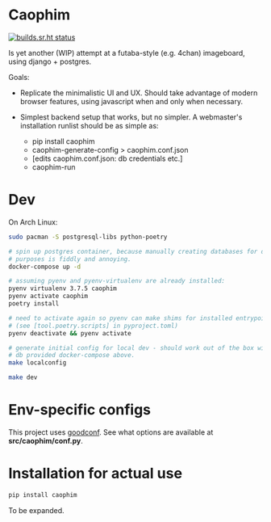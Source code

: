 # Caophim

[![builds.sr.ht status](https://builds.sr.ht/~nhanb/caophim/.build.yml.svg)](https://builds.sr.ht/~nhanb/caophim/.build.yml?)

Is yet another (WIP) attempt at a futaba-style (e.g. 4chan) imageboard, using
django + postgres.

Goals:

- Replicate the minimalistic UI and UX. Should take advantage of modern browser
  features, using javascript when and only when necessary.

- Simplest backend setup that works, but no simpler.
  A webmaster's installation runlist should be as simple as:
  + pip install caophim
  + caophim-generate-config > caophim.conf.json
  + [edits caophim.conf.json: db credentials etc.]
  + caophim-run


# Dev

On Arch Linux:

```sh
sudo pacman -S postgresql-libs python-poetry

# spin up postgres container, because manually creating databases for dev
# purposes is fiddly and annoying.
docker-compose up -d

# assuming pyenv and pyenv-virtualenv are already installed:
pyenv virtualenv 3.7.5 caophim
pyenv activate caophim
poetry install

# need to activate again so pyenv can make shims for installed entrypoints:
# (see [tool.poetry.scripts] in pyproject.toml)
pyenv deactivate && pyenv activate

# generate initial config for local dev - should work out of the box with the
# db provided docker-compose above.
make localconfig

make dev
```

# Env-specific configs

This project uses [goodconf](https://github.com/lincolnloop/goodconf).
See what options are available at **src/caophim/conf.py**.

# Installation for actual use

```sh
pip install caophim
```

To be expanded.
